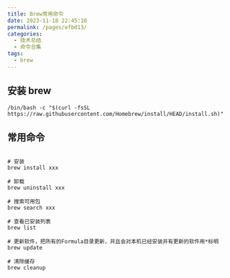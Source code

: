 ```yaml
---
title: Brew常用命令
date: 2023-11-18 22:45:10
permalink: /pages/efbd13/
categories:
  - 技术总结
  - 命令合集
tags:
  - brew
---
```

  
## 安装 brew

```shell
/bin/bash -c "$(curl -fsSL https://raw.githubusercontent.com/Homebrew/install/HEAD/install.sh)"
```

## 常用命令

```shell

# 安装
brew install xxx

# 卸载
brew uninstall xxx 

# 搜索可用包
brew search xxx

# 查看已安装列表
brew list

# 更新软件，把所有的Formula目录更新，并且会对本机已经安装并有更新的软件用*标明
brew update

# 清除缓存
brew cleanup

```